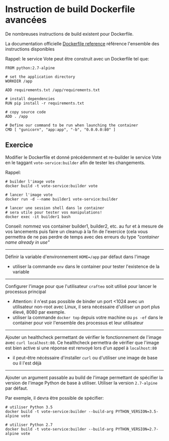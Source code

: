 # Instruction de build Dockerfile avancées

De nombreuses instructions de build existent pour Dockerfile.

La documentation officielle [Dockerfile reference](https://docs.docker.com/engine/reference/builder/) référence l'ensemble des instructions disponibles

Rappel: le service Vote peut être construit avec un Dockerfile tel que:

```
FROM python:2.7-alpine

# set the application directory
WORKDIR /app

ADD requirements.txt /app/requirements.txt

# install dependencies
RUN pip install -r requirements.txt

# copy source code
ADD . /app

# Define our command to be run when launching the container
CMD [ "gunicorn", "app:app", "-b", "0.0.0.0:80" ]
```

## Exercice

Modifier le Dockerfile et donné précédemment et re-builder le service Vote en le taggant `vote-service:builder` afin de tester les changements.

Rappel:

```
# builder l'image vote
docker build -t vote-service:builder vote

# lancer l'image vote
docker run -d --name builder1 vote-service:builder 

# lancer une session shell dans le container
# sera utile pour tester vos manipulations!
docker exec -it builder1 bash 
```

Conseil: nommez vos container builder1, builder2, etc. au fur et à mesure de vos lancements puis faire un cleanup à la fin de l'exercice (cela vous permettra de ne pas perdre de temps avec des erreurs du type *"container name already in use"*

---

Définir la variable d'environnement `HOME=/app` par défaut dans l'image

- utiliser la commande `env` dans le container pour tester l'existence de la variable

---

Configurer l'image pour que l'utilisateur `crafteo` soit utilisé pour lancer le processus principal

- Attention: il n'est pas possible de binder un port <1024 avec un utilisateur non-root avec Linux, il sera nécéssaire d'utiliser un port plus élevé, 8080 par exemple. 
- utiliser la commande `docker top` depuis votre machine ou `ps -ef` dans le container pour voir l'ensemble des processus et leur utilisateur

---

Ajouter un healthcheck permettant de vérifier le fonctionnement de l'image avec `curl localhost:80`. Ce healthcheck permettra de vérifier que l'image est bien active si une réponse est renvoyé lors d'un appel à `localhost:80`

- il peut-être nécéssaire d'installer `curl` ou d'utiliser une image de base ou il l'est déjà

--- 

Ajouter un argument passable au build de l'image permettant de spécifier la version de l'image Python de base à utiliser. Utiliser la version `2.7-alpine` par défaut.  

Par exemple, il devra être possible de spécifier:

```
# utiliser Python 3.5
docker build -t vote-service:builder --build-arg PYTHON_VERSION=3.5-alpine vote

# utiliser Python 2.7
docker build -t vote-service:builder --build-arg PYTHON_VERSION=2.7-alpine vote
```  
